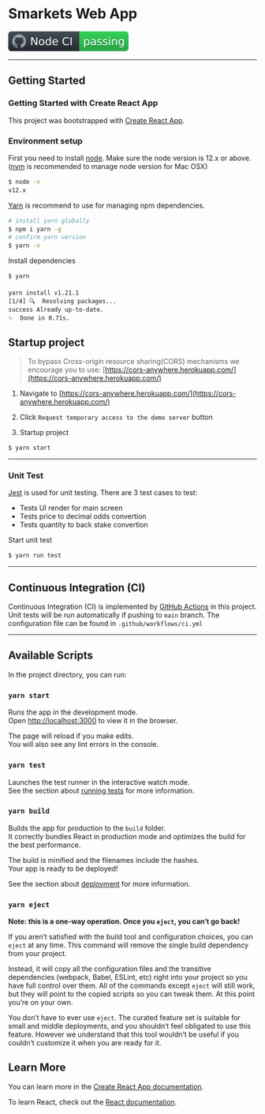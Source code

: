 # Smarkets Web App

[![GitHub Actions status](https://raw.githubusercontent.com/marmartintsang/smarkets-webapp/develop/docs/images/badge.svg)](https://github.com/marmartintsang/smarkets-webapp/actions)

---

## Getting Started

### Getting Started with Create React App

This project was bootstrapped with [Create React App](https://github.com/facebook/create-react-app).

### Environment setup

First you need to install [node](https://nodejs.org/en/). Make sure the node version is 12.x or above. ([nvm](https://github.com/creationix/nvm) is recommended to manage node version for Mac OSX)

```bash
$ node -v
v12.x
```

[Yarn](https://github.com/yarnpkg/yarn) is recommend to use for managing npm dependencies.

```bash
# install yarn globally
$ npm i yarn -g
# confirm yarn version
$ yarn -v
```

Install dependencies

```bash
$ yarn

yarn install v1.21.1
[1/4] 🔍  Resolving packages...
success Already up-to-date.
✨  Done in 0.71s.
```

## Startup project

> To bypass Cross-origin resource sharing(CORS) mechanisms we encourage you to use: [https://cors-anywhere.herokuapp.com/](https://cors-anywhere.herokuapp.com/)

1. Navigate to [https://cors-anywhere.herokuapp.com/](https://cors-anywhere.herokuapp.com/)

2. Click `Request temporary access to the demo server` button

3. Startup project

```bash
$ yarn start
```

---

### Unit Test

[Jest](https://jestjs.io/) is used for unit testing. There are 3 test cases to test:

- Tests UI render for main screen
- Tests price to decimal odds convertion
- Tests quantity to back stake convertion

Start unit test

```bash
$ yarn run test
```

---

## Continuous Integration (CI)

Continuous Integration (CI) is implemented by [GitHub Actions](https://github.com/marmartintsang/martian-robots/actions) in this project. Unit tests will be run automatically if pushing to `main` branch. The configuration file can be found in `.github/workflows/ci.yml`

---

## Available Scripts

In the project directory, you can run:

### `yarn start`

Runs the app in the development mode.\
Open [http://localhost:3000](http://localhost:3000) to view it in the browser.

The page will reload if you make edits.\
You will also see any lint errors in the console.

### `yarn test`

Launches the test runner in the interactive watch mode.\
See the section about [running tests](https://facebook.github.io/create-react-app/docs/running-tests) for more information.

### `yarn build`

Builds the app for production to the `build` folder.\
It correctly bundles React in production mode and optimizes the build for the best performance.

The build is minified and the filenames include the hashes.\
Your app is ready to be deployed!

See the section about [deployment](https://facebook.github.io/create-react-app/docs/deployment) for more information.

### `yarn eject`

**Note: this is a one-way operation. Once you `eject`, you can’t go back!**

If you aren’t satisfied with the build tool and configuration choices, you can `eject` at any time. This command will remove the single build dependency from your project.

Instead, it will copy all the configuration files and the transitive dependencies (webpack, Babel, ESLint, etc) right into your project so you have full control over them. All of the commands except `eject` will still work, but they will point to the copied scripts so you can tweak them. At this point you’re on your own.

You don’t have to ever use `eject`. The curated feature set is suitable for small and middle deployments, and you shouldn’t feel obligated to use this feature. However we understand that this tool wouldn’t be useful if you couldn’t customize it when you are ready for it.

## Learn More

You can learn more in the [Create React App documentation](https://facebook.github.io/create-react-app/docs/getting-started).

To learn React, check out the [React documentation](https://reactjs.org/).
